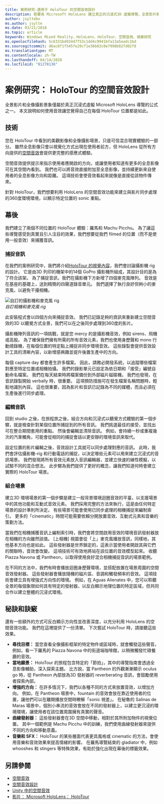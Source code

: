 ```yaml
---
title: 案例研究-適用于 HoloTour 的空間音效設計
description: 若要為 Microsoft HoloLens 建立真正的沉浸式3D 虛擬導覽，全景影片和全像攝影景象只是公式的一部分。
author: jsyltebo
ms.author: jsylte
ms.date: 03/21/2018
ms.topic: article
keywords: Windows Mixed Reality、HoloLens、HoloTour、空間音效、個案研究
ms.openlocfilehash: 5c6331bd93447f53c1dd4c9941bfa13a5eadc1bd
ms.sourcegitcommit: d6ac8f1f545fe20cf1e36b83c0e7998b82fd02f8
ms.translationtype: MT
ms.contentlocale: zh-TW
ms.lasthandoff: 04/14/2020
ms.locfileid: "81278136"
---
```

# <a name="case-study-spatial-sound-design-for-holotour"></a>案例研究： HoloTour 的空間音效設計

全景影片和全像攝影景象僅屬於真正沉浸式虛擬 Microsoft HoloLens 導覽的公式之一。 本文說明如何使用音效讓您覺得自己在每個 HoloTour 位置都是如此。

## <a name="the-tech"></a>技術

您在 HoloTour 中看到的美觀影像和全像攝影場景，只是可信混合現實體驗的一部分。 雖然全息影像只會以視覺化方式出現在使用者前方，但 HoloLens 從所有方向提供的[空間音效](spatial-sound.md)會提供更完整的感應式體驗。

空間音效提供提示來指示使用者應開啟的方向，或讓使用者知道有更多的全息影像可在其空間內看到。 我們也可以將音效直接附加至全息影像，並持續更新來自使用者的全息影像方向和距離。 這項技術會使音效看起來就像是直接從該物件傳來。

針對 HoloTour，我們想要利用 HoloLens 的空間音效功能來建立與影片同步處理的360度環境環境，以顯示特定位置的 sonic 重點。

## <a name="behind-the-scenes"></a>幕後

我們建立了兩個不同位置的 HoloTour 體驗：羅馬和 Machu Picchu。 為了讓這些導覽感受到真實且引人注目的效果，我們想要從我們 filmed 的位置（而不是使用一般音效）來捕獲音訊。

### <a name="capture-the-audio"></a>捕捉音訊

在我們的案例研究中，我們將介紹[HoloTour 的視覺內容](case-study-capturing-and-creating-content-for-holotour.md)，我們會討論攝影機 rig 的設計。 它是由3D 列印的機架中的14個 GoPro 攝影機所組成，其設計目的是為了符合該架。 為了捕捉音訊，我們在攝影機下方新增了四個麥克風陣列。 音效是在基座的基礎上，送到精簡的四聲道錄音單元。 我們選擇了執行良好但夠小的麥克風，以避免干擾相機。

![自訂的攝影機和麥克風 rig](images/camera-rig-microphones-300px.png)<br>
*自訂相機和麥克風 rig*

此安裝程式會以四個方向來捕捉音效。 我們已記錄足夠的資訊來重新建立空間音效的3D 以聽覺方式全景，我們可以在之後同步處理到360度的影片。

攝影機陣列音訊的一項挑戰，就是您 mercy 的是攝影機音效，例如 sirens、飛機或高股。 為了確保我們擁有所需的所有音效元素，我們也使用身歷聲和 mono 行動燒錄機，在每個位置的特定點上捕捉非同步環境音效。 這些錄製會提供音效設計工具的清晰內容，以新增感興趣並提升後置生產中的方向。

每個 capture day 都會產生許多檔案。 因此，請務必開發系統，以追蹤哪些檔案對應至特定位置或相機拍攝。 我們的錄影單元已設定為依日期和「接受」編號自動命名檔案。 我們在每天結束時將檔案備份到外部磁片磁碟機。 我們也發現，在音訊錄製開始 verbally 時，很重要。 這項預防措施可在發生檔案名稱問題時，輕鬆地識別內容。 這也很重要，因為影片和音訊已記錄為不同的媒體，而且必須在生產後進行同步處理。

### <a name="edit-the-audio"></a>編輯音訊

回到 studio 之後，在旅程旅之後，組合方向和沉浸式以聽覺方式體驗的第一個步驟，就是檢查針對某個位置所捕捉到的所有音訊。 我們挑選最佳的接受，並找出可在整合期間套用的重點。 然後會編輯並清除音訊。 例如，會持續一秒或重複幾次的汽車觸角，可能會從相同的捕捉會話以更安靜的環境音訊來取代。

設定位置的影片編輯之後，音效設計工具就可以同步處理對應的音訊。 此時，我們會評估攝影機-rig 和行動電話的捕捉，以決定哪些元素可以用來建立沉浸式的音訊場景。 我們發現將所有音效元素放入音訊編輯器，並建立快速的線性模擬，以試驗不同的混合想法。 此步驟為我們提供了更好的概念，讓我們知道何時會建立實際的 HoloTour 場景。

### <a name="assemble-the-scene"></a>組合場景

建立3D 環境場景的第一個步驟是建立一般背景環境迴圈音效的平臺，以支援場景中的其他功能和互動式音效元素。 我們採用完整的方法來執行，這是由任何特定場景的設計準則所決定。 有些場景可能會使用已同步處理的相機捕捉來編制索引。 更多的「cinematic」時間可能需要依賴分開放置音效、互動式元素和音樂的策劃方法。

當我們在相機捕獲音訊上編制索引時，我們會將空間啟用音效的環境音訊發射器放在相機的方向雖然該值。 [上相機] 視圖會從「上」麥克風播放音訊，同樣地，其他基本方向也是如此。 這些發射器是世界鎖定的，這表示當使用者開啟其與它們的關聯時，音效會改變。 這項技術可有效地將站在該位置的音效模型起來。 收聽 Piazza Navona 或 Pantheon，以取得使用良好混合相機捕捉音訊的場景範例。

在不同的方法中，我們有時會播放迴圈身歷聲環境，並搭配放置在場景周圍的空間音效發射器。 這些發射器會播放隨機的磁片區、音調和觸發頻率的音效。 這項技術會建立具有增強式方向性的環境。 例如，在 Aguas Alienates 中，您可以聆聽全景的每個象限如何具有特定的發射器，以反白顯示地理位置的特定區域，但共同合作以建立整體的沉浸式環境。

## <a name="tips-and-tricks"></a>秘訣和訣竅

還有一些額外的方式可反白顯示方向性並改善深度，以充分利用 HoloLens 的空間音效功能。 我們在這裡提供了一份清單。 下次嘗試 HoloTour 時，請接聽這些效果。
* **尋找目標：** 當您查看全像攝影框架的特定物件或區域時，就會觸發這些聲音。 例如，看一下羅馬的 Piazza Navona 中的街道端咖啡館，以稍微觸發忙碌餐廳的音效。
* **當地願景：** HoloTour 的旅程包含特定的「節拍」，其中的導覽指南會透過全息影像輔助，深入探索主題。 比方說，當 Pantheon 的外觀漸漸顯示 oculus go 時，從 Pantheon 內部放為3D 發射器的 reverberating 音訊，會鼓勵使用者探索內部。
* **增強的方向：** 在許多情況下，我們以各種不同的方式來放置音效，以增加方向。 例如，在 Pantheon 場景中，fountain 的音效會放在靠近使用者的位置，讓他們可以在離開播放空間時瞭解「sonic 視差」。 在秘魯的 Salinas de Maras 場景中，個別小串流的音效會放在不同的發射器上，以建立更沉浸的環境環境，讓使用者在該位置周圍擁有真實的聲音。
* **曲線發射器：** 這些發射器會在3D 空間中移動，相對於其所附加物件的視覺位置。 其中一個範例是 Machu Picchu 中的訓練，我們使用曲線發射器來提供不同的方向和移動意義。
* **音樂和 SFX：** HoloTour 的某些層面代表更具風格或 cinematic 的方法，會使用音樂和音效效果來提高情緒的影響。 在羅馬導覽結束的 gladiator 中，例如 whooshes 和 stingers 等特殊效果，有助於強化出現在幕後的標籤效果。

## <a name="see-also"></a>另請參閱
* [空間音效](spatial-sound.md)
* [空間音效設計](spatial-sound-design.md)
* [Unity 中的空間音效](spatial-sound-in-unity.md)
* [影片： Microsoft HoloLens： HoloTour](https://www.youtube.com/watch?v=pLd9WPlaMpY)
